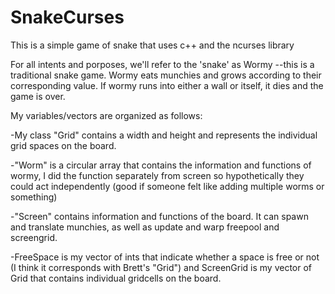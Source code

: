# SnakeCurses
This is a simple game of snake that uses c++ and the ncurses library

For all intents and porposes, we'll refer to the 'snake' as Wormy --this is a traditional snake game.
Wormy eats munchies and grows according to their corresponding value. If wormy runs into either
a wall or itself, it dies and the game is over.



My variables/vectors are organized as follows:

-My class "Grid" contains a width and height and represents
the individual grid spaces on the board.

-"Worm" is a circular array that contains the information and functions of wormy, I did the
function separately from screen so hypothetically they could act independently (good if 
someone felt like adding multiple worms or something)

-"Screen" contains information and functions of the board. It can spawn and translate 
munchies, as well as update and warp freepool and screengrid.

-FreeSpace is my vector of ints that indicate whether a space is free or not (I think it 
corresponds with Brett's "Grid") and ScreenGrid is my vector of Grid that contains individual 
gridcells on the board.
